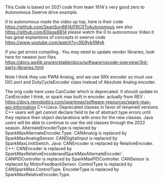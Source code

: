 
This Code is based on 2021 code from team 1614's very good zero to Autonomous Swerve drive example.

0 to autonomous made the video up top, here is their code https://github.com/SeanSun6814/FRC0ToAutonomous
see also https://github.com/Ellipse6814
please watch the 0 to autonomous Video it has great explantions of concepts in swerve code https://www.youtube.com/watch?v=0Xi9yb1IMyA


If you get errors compiling..
You may need to update vendor libraries, look here for newest json files
https://docs.wpilib.org/en/stable/docs/software/vscode-overview/3rd-party-libraries.html



Note I think they use PWM Analog, and we use SRX encoder so must use DIO port and DutyCycleEncoder class instead of Absolute Analog encoder.

The orig code here uses CanCoder which is deprecated. It should update to CanEncoder I think, or spark max built in encoder.
actually from REV : https://docs.revrobotics.com/sparkmax/software-resources/spark-max-api-information
    C++/Java: Deprecated classes in favor of renamed versions
    C++ users will get cannot declare field to be of abstract type errors until they replace their object declarations with ones for the new classes. Java users will be able to continue to use the old classes through the 2022 season.
    AlternateEncoderType is replaced by SparkMaxAlternateEncoder.Type.
    CANAnalog is replaced by SparkMaxAnalogSensor.
    CANDigitalInput is replaced by SparkMaxLimitSwitch.
    Java: CANEncoder is replaced by RelativeEncoder.
    C++: CANEncoder is replaced by SparkMaxRelativeEncoderandSparkMaxAlternateEncoder`.
    CANPIDController is replaced by SparkMaxPIDController.
    CANSensor is replaced by MotorFeedbackSensor.
    ControlType is replaced by CANSparkMax.ControlType.
    EncoderType is replaced by SparkMaxRelativeEncoder.Type.